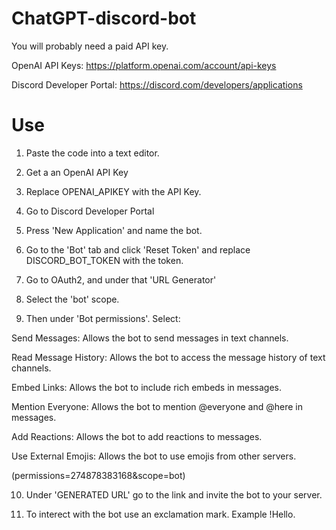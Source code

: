 # ChatGPT-discord-bot
You will probably need a paid API key.

OpenAI API Keys: https://platform.openai.com/account/api-keys

Discord Developer Portal: https://discord.com/developers/applications

# Use
1. Paste the code into a text editor.

2. Get a an OpenAI API Key

3. Replace OPENAI_APIKEY with the API Key.

4. Go to Discord Developer Portal

5.  Press 'New Application' and name the bot.

6. Go to the 'Bot' tab and click 'Reset Token' and replace DISCORD_BOT_TOKEN with the token.

7. Go to OAuth2, and under that 'URL Generator'

8. Select the 'bot' scope.

9. Then under 'Bot permissions'. Select: 

Send Messages: Allows the bot to send messages in text channels.

Read Message History: Allows the bot to access the message history of text channels.

Embed Links: Allows the bot to include rich embeds in messages.

Mention Everyone: Allows the bot to mention @everyone and @here in messages.

Add Reactions: Allows the bot to add reactions to messages.

Use External Emojis: Allows the bot to use emojis from other servers.


(permissions=274878383168&scope=bot)

10. Under 'GENERATED URL' go to the link and invite the bot to your server.

11. To interect with the bot use an exclamation mark. Example !Hello.
